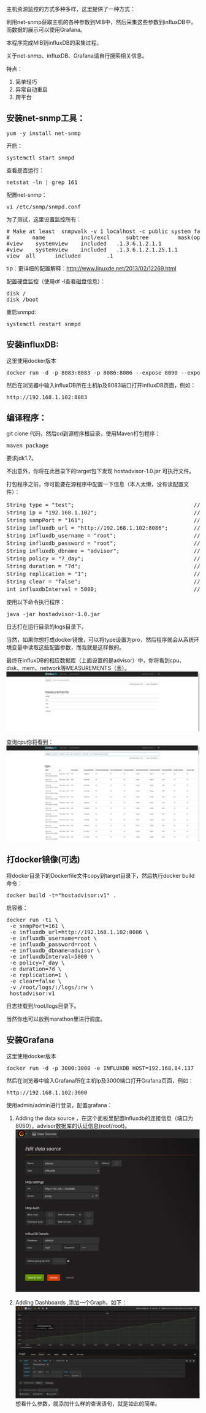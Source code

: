 主机资源监控的方式多种多样，这里提供了一种方式：

利用net-snmp获取主机的各种参数到MIB中，然后采集这些参数到influxDB中，而数据的展示可以使用Grafana。

本程序完成MIB到influxDB的采集过程。

关于net-snmp、influxDB、Grafana请自行搜索相关信息。

特点：
1. 简单轻巧
2. 异常自动重启
3. 跨平台

## 安装net-snmp工具：
<pre>
yum -y install net-snmp
</pre>

开启：
<pre>
systemctl start snmpd
</pre>

查看是否运行：
<pre>
netstat -ln | grep 161
</pre>

配置net-snmp：
<pre>
vi /etc/snmp/snmpd.conf
</pre>

为了测试，这里设置监控所有：
<pre>
# Make at least  snmpwalk -v 1 localhost -c public system fast again.
#       name           incl/excl     subtree         mask(optional)
#view    systemview    included   .1.3.6.1.2.1.1
#view    systemview    included   .1.3.6.1.2.1.25.1.1
view  all      included        .1
</pre>

tip：更详细的配置解释：http://www.linuxde.net/2013/02/12269.html

配置硬盘监控（使用df -l查看磁盘信息）：
<pre>
disk /
disk /boot
</pre>

重启snmpd:
<pre>
systemctl restart snmpd
</pre>

## 安装influxDB:
这里使用docker版本
<pre>
docker run -d -p 8083:8083 -p 8086:8086 --expose 8090 --expose 8099 --name influxsrv tutum/influxdb
</pre>

然后在浏览器中输入influxDB所在主机Ip及8083端口打开influxDB页面，例如：
<pre>
http://192.168.1.102:8083
</pre>

## 编译程序：
git clone 代码，然后cd到源程序根目录，使用Maven打包程序：
<pre>
maven package
</pre>
要求jdk1.7。

不出意外，你将在此目录下的target包下发现 hostadvisor-1.0.jar 可执行文件。

打包程序之前，你可能要在源程序中配置一下信息（本人太懒，没有读配置文件）：
<pre>
String type = "test";                                     // test 为以下的默认值， pro 为读取系统的环境变量
String ip = "192.168.1.102";                              // 要采集主机的IP
String snmpPort = "161";                                  // 要采集主机的net-snmp端口，默认为161
String influxdb_url = "http://192.168.1.102:8086";        // influxDB的ip和端口
String influxdb_username = "root";                        // influxDB的用户名
String influxdb_password = "root";                        // influxDB的用户密码
String influxdb_dbname = "advisor";                       // influxDB的数据库名字
String policy = "7_day";                                  // influxDB保留策略的名字
String duration = "7d";                                   // influxDB保留策略的时间，这里是7天自动删除
String replication = "1";                                 // influxDB保留策略备份数量
String clear = "false";                                   // 每次启动是否清空数据库
int influxdbInterval = 5000;                              // 采集频率，单位毫秒
</pre>

使用以下命令执行程序：
<pre>
java -jar hostadvisor-1.0.jar
</pre>

日志打在运行目录的logs目录下。

当然，如果你想打成docker镜像，可以将type设置为pro，然后程序就会从系统环境变量中读取这些配置参数，而我就是这样做的。

最终在influxDB的相应数据库（上面设置的是advisor）中，你将看到cpu、disk、mem、network等MEASUREMENTS（表）。
![showMeasu.png](images/showMeasu.png)

查询cpu你将看到：
![influxDBquery.png](images/influxDBquery.png)

## 打docker镜像(可选)
将docker目录下的Dockerfile文件copy到target目录下，然后执行docker build命令：
<pre>
docker build -t="hostadvisor:v1" .
</pre>

启容器：
<pre>
docker run -ti \
 -e snmpPort=161 \
 -e influxdb_url=http://192.168.1.102:8086 \
 -e influxdb_username=root \
 -e influxdb_password=root \
 -e influxdb_dbname=advisor \
 -e influxdbInterval=5000 \
 -e policy=7_day \
 -e duration=7d \
 -e replication=1 \
 -e clear=false \
 -v /root/logs/:/logs/:rw \
 hostadvisor:v1
</pre>

日志挂载到/root/logs目录下。

当然你也可以放到marathon里进行调度。

## 安装Grafana
这里使用docker版本
<pre>
docker run -d -p 3000:3000 -e INFLUXDB_HOST=192.168.84.137  -e INFLUXDB_PORT=8086 -e INFLUXDB_NAME=cadvisor -e INFLUXDB_USER=root -e INFLUXDB_PASS=root --link influxsrv:influxsrv --name grafana grafana/grafana
</pre>

然后在浏览器中输入Grafana所在主机Ip及3000端口打开Grafana页面，例如：
<pre>
http://192.168.1.102:3000
</pre>

使用admin/admin进行登录，配置grafana：
1. Adding the data source ，在这个面板里配置Influxdb的连接信息（端口为8060），advisor数据库的认证信息(root/root)。
![editDataSource.png](images/editDataSource.png)

2. Adding Dashboards ,添加一个Graph，如下：
![addQuery.png](images/addQuery.png)
想看什么参数，就添加什么样的查询语句，就是如此的简单。